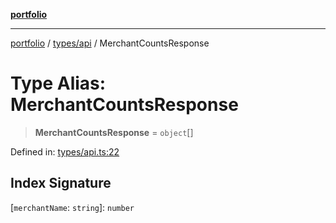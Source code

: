[**portfolio**](../../../README.md)

***

[portfolio](../../../modules.md) / [types/api](../README.md) / MerchantCountsResponse

# Type Alias: MerchantCountsResponse

> **MerchantCountsResponse** = `object`[]

Defined in: [types/api.ts:22](https://github.com/tnorlund/Portfolio/blob/bac315084684e4753a2edc863386776ede317139/portfolio/types/api.ts#L22)

## Index Signature

\[`merchantName`: `string`\]: `number`

